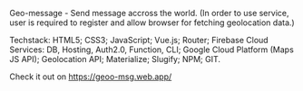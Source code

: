 Geo-message - Send message accross the world.
(In order to use service, user is required to register and allow browser for fetching geolocation data.)

Techstack: HTML5; CSS3; JavaScript; Vue.js; Router; Firebase Cloud Services: DB, Hosting, Auth2.0, Function, CLI; Google Cloud Platform (Maps JS API); Geolocation API; Materialize; Slugify; NPM; GIT.

Check it out on https://geoo-msg.web.app/
